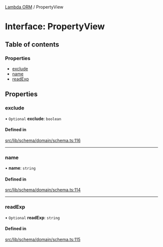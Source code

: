 [Lambda ORM](../README.md) / PropertyView

# Interface: PropertyView

## Table of contents

### Properties

- [exclude](PropertyView.md#exclude)
- [name](PropertyView.md#name)
- [readExp](PropertyView.md#readexp)

## Properties

### exclude

• `Optional` **exclude**: `boolean`

#### Defined in

[src/lib/schema/domain/schema.ts:116](https://github.com/lambda-orm/lambdaorm-base/blob/eca2d8e/src/lib/schema/domain/schema.ts#L116)

___

### name

• **name**: `string`

#### Defined in

[src/lib/schema/domain/schema.ts:114](https://github.com/lambda-orm/lambdaorm-base/blob/eca2d8e/src/lib/schema/domain/schema.ts#L114)

___

### readExp

• `Optional` **readExp**: `string`

#### Defined in

[src/lib/schema/domain/schema.ts:115](https://github.com/lambda-orm/lambdaorm-base/blob/eca2d8e/src/lib/schema/domain/schema.ts#L115)
